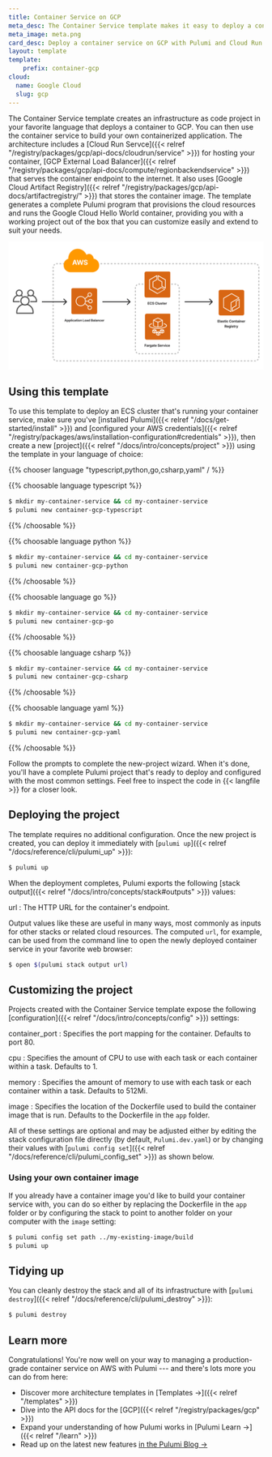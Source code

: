 ```yaml
---
title: Container Service on GCP
meta_desc: The Container Service template makes it easy to deploy a container service on GCP with Pulumi and Cloud Run.
meta_image: meta.png
card_desc: Deploy a container service on GCP with Pulumi and Cloud Run.
layout: template
template:
    prefix: container-gcp
cloud:
  name: Google Cloud
  slug: gcp
---
```


The Container Service template creates an infrastructure as code project in your favorite language that deploys a container to GCP. You can then use the container service to build your own containerized application. The architecture includes a [Cloud Run Servce]({{< relref "/registry/packages/gcp/api-docs/cloudrun/service" >}}) for hosting your container, [GCP External Load Balancer]({{< relref "/registry/packages/gcp/api-docs/compute/regionbackendservice" >}}) that serves the container endpoint to the internet. It also uses [Google Cloud Artifact Registry]({{< relref "/registry/packages/gcp/api-docs/artifactregistry/" >}}) that stores the container image. The template generates a complete Pulumi program that provisions the cloud resources and runs the Google Cloud Hello World container, providing you with a working project out of the box that you can customize easily and extend to suit your needs.

![An architecture diagram of the Pulumi GCP Container Service template](./architecture.png)

## Using this template

To use this template to deploy an ECS cluster that's running your container service, make sure you've [installed Pulumi]({{< relref "/docs/get-started/install" >}}) and [configured your AWS credentials]({{< relref "/registry/packages/aws/installation-configuration#credentials" >}}), then create a new [project]({{< relref "/docs/intro/concepts/project" >}}) using the template in your language of choice:

{{% chooser language "typescript,python,go,csharp,yaml" / %}}

{{% choosable language typescript %}}

```bash
$ mkdir my-container-service && cd my-container-service
$ pulumi new container-gcp-typescript
```

{{% /choosable %}}

{{% choosable language python %}}

```bash
$ mkdir my-container-service && cd my-container-service
$ pulumi new container-gcp-python
```

{{% /choosable %}}

{{% choosable language go %}}

```bash
$ mkdir my-container-service && cd my-container-service
$ pulumi new container-gcp-go
```

{{% /choosable %}}

{{% choosable language csharp %}}

```bash
$ mkdir my-container-service && cd my-container-service
$ pulumi new container-gcp-csharp
```

{{% /choosable %}}

{{% choosable language yaml %}}

```bash
$ mkdir my-container-service && cd my-container-service
$ pulumi new container-gcp-yaml
```

{{% /choosable %}}

Follow the prompts to complete the new-project wizard. When it's done, you'll have a complete Pulumi project that's ready to deploy and configured with the most common settings. Feel free to inspect the code in {{< langfile >}} for a closer look.

## Deploying the project

The template requires no additional configuration. Once the new project is created, you can deploy it immediately with [`pulumi up`]({{< relref "/docs/reference/cli/pulumi_up" >}}):

```bash
$ pulumi up
```

When the deployment completes, Pulumi exports the following [stack output]({{< relref "/docs/intro/concepts/stack#outputs" >}}) values:

url
: The HTTP URL for the container's endpoint.

Output values like these are useful in many ways, most commonly as inputs for other stacks or related cloud resources. The computed `url`, for example, can be used from the command line to open the newly deployed container service in your favorite web browser:

```bash
$ open $(pulumi stack output url)
```

## Customizing the project

Projects created with the Container Service template expose the following [configuration]({{< relref "/docs/intro/concepts/config" >}}) settings:

container_port
: Specifies the port mapping for the container. Defaults to port 80.

cpu
: Specifies the amount of CPU to use with each task or each container within a task. Defaults to 1.

memory
: Specifies the amount of memory to use with each task or each container within a task. Defaults to 512Mi.

image
: Specifies the location of the Dockerfile used to build the container image that is run. Defaults to the Dockerfile in the `app` folder.

All of these settings are optional and may be adjusted either by editing the stack configuration file directly (by default, `Pulumi.dev.yaml`) or by changing their values with [`pulumi config set`]({{< relref "/docs/reference/cli/pulumi_config_set" >}}) as shown below.

### Using your own container image

If you already have a container image you'd like to build your container service with, you can do so either by replacing the Dockerfile in the `app` folder or by configuring the stack to point to another folder on your computer with the `image` setting:

```bash
$ pulumi config set path ../my-existing-image/build
$ pulumi up
```

## Tidying up

You can cleanly destroy the stack and all of its infrastructure with [`pulumi destroy`]({{< relref "/docs/reference/cli/pulumi_destroy" >}}):

```bash
$ pulumi destroy
```

## Learn more

Congratulations! You're now well on your way to managing a production-grade container service on AWS with Pulumi --- and there's lots more you can do from here:

* Discover more architecture templates in [Templates &rarr;]({{< relref "/templates" >}})
* Dive into the API docs for the [GCP]({{< relref "/registry/packages/gcp" >}})
* Expand your understanding of how Pulumi works in [Pulumi Learn &rarr;]({{< relref "/learn" >}})
* Read up on the latest new features [in the Pulumi Blog &rarr;](/blog/tag/containers)
